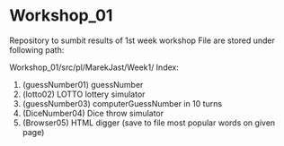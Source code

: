 # Workshop_01
Repository to sumbit results of 1st week workshop
File are stored under following path:

Workshop_01/src/pl/MarekJast/Week1/
Index:
1. (guessNumber01) guessNumber 
2. (lotto02) LOTTO lottery simulator
3. (guessNumber03) computerGuessNumber in 10 turns
4. (DiceNumber04) Dice throw simulator 
5. (Browser05) HTML digger (save to file most popular words on given page)
